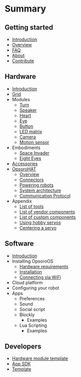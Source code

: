 # Summary

## Getting started

* [Introduction](README.md)
* [Overview](getting-started/overview.md)
* [FAQ](getting-started/faq.md)
* [About](getting-started/about.md)
* [Contribute](getting-started/contribute.md)

## Hardware

* [Introduction](hardware/README.md)
* [Grid](hardware/grid.md)
* Modules
  * [Turn](hardware/turn.md)
  * [Speaker](hardware/speaker.md)
  * [Heart](hardware/heart.md)
  * [Eye](hardware/eye.md)
  * [Button](hardware/button.md)
  * [LED matrix](hardware/led-matrix.md)
  * [Camera](hardware/camera.md)
  * [Motion sensor](hardware/motion-sensor.md)
* Embodiments
  * [Space Invader](hardware/embodiments/space-invader.md)
  * [Eight Eyes](hardware/embodiments/eight-eyes.md)
* [Accessories](hardware/accessories.md)
* [OpsoroHAT](hardware/shield/README.md)
  * [Overview](hardware/shield/README.md)
  * [Connectors](hardware/shield/connectors.md)
  * [Powering robots](hardware/shield/power.md)
  * [System architecture](hardware/shield/architecture.md)
  * [Communication Protocol](hardware/shield/communication-protocol.md)
* Appendix
  * [List of tools](hardware/appendix/tools.md)
  * [List of vendor components](hardware/appendix/vendor-components.md)
  * [List of custom components](hardware/appendix/custom-components.md)
  * [Using hobby servos](hardware/appendix/hobby-servos.md)
  * [Centering a servo](hardware/appendix/centering-a-servo.md)

## Software

* [Introduction](software/README.md)
* Installing OpsoroOS
  * [Hardware requirements](software/hardware-requirements.md)
  * [Installation](software/installation.md)
  * [Connecting via WiFi](software/connecting.md)
* Cloud platform
* Configuring your robot
* Apps
  * Preferences
  * Sound
  * Social script
  * Blockly
    * Examples
  * Lua Scripting
    * Examples

## Developers

* [Hardware module template](developers/hardware-module-template.md)
* [App SDK](developers/app-building.md)
* [Template](template.md)
